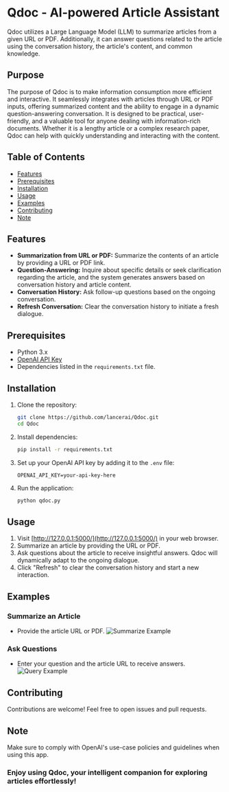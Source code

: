 # Qdoc - AI-powered Article Assistant

Qdoc utilizes a Large Language Model (LLM) to summarize articles from a given URL or PDF. Additionally, it can answer questions related to the article using the conversation history, the article's content, and common knowledge.

## Purpose

The purpose of Qdoc is to make information consumption more efficient and interactive. It seamlessly integrates with articles through URL or PDF inputs, offering summarized content and the ability to engage in a dynamic question-answering conversation. It is designed to be practical, user-friendly, and a valuable tool for anyone dealing with information-rich documents. Whether it is a lengthy article or a complex research paper, Qdoc can help with quickly understanding and interacting with the content.

## Table of Contents
- [Features](#features)
- [Prerequisites](#prerequisites)
- [Installation](#installation)
- [Usage](#usage)
- [Examples](#examples)
- [Contributing](#contributing)
- [Note](#note)

## Features
- **Summarization from URL or PDF:** Summarize the contents of an article by providing a URL or PDF link.
- **Question-Answering:** Inquire about specific details or seek clarification regarding the article, and the system generates answers based on conversation history and article content.
- **Conversation History:** Ask follow-up questions based on the ongoing conversation.
- **Refresh Conversation:** Clear the conversation history to initiate a fresh dialogue.

## Prerequisites
- Python 3.x
- [OpenAI API Key](https://beta.openai.com/signup/)
- Dependencies listed in the `requirements.txt` file.

## Installation
1. Clone the repository:
    ```bash
    git clone https://github.com/lancerai/Qdoc.git
    cd Qdoc
    ```
2. Install dependencies:
    ```bash
    pip install -r requirements.txt
    ```
3. Set up your OpenAI API key by adding it to the `.env` file:
    ```dotenv
    OPENAI_API_KEY=your-api-key-here
    ```
4. Run the application:
    ```bash
    python qdoc.py
    ```

## Usage
1. Visit [http://127.0.0.1:5000/](http://127.0.0.1:5000/) in your web browser.
2. Summarize an article by providing the URL or PDF.
3. Ask questions about the article to receive insightful answers. Qdoc will dynamically adapt to the ongoing dialogue.
4. Click "Refresh" to clear the conversation history and start a new interaction.

## Examples
### Summarize an Article
- Provide the article URL or PDF.
![Summarize Example](images/summarize-example.png)

### Ask Questions
- Enter your question and the article URL to receive answers.
![Query Example](images/query-example.png)

## Contributing
Contributions are welcome! Feel free to open issues and pull requests.

## Note

Make sure to comply with OpenAI's use-case policies and guidelines when using this app.

### Enjoy using Qdoc, your intelligent companion for exploring articles effortlessly!
